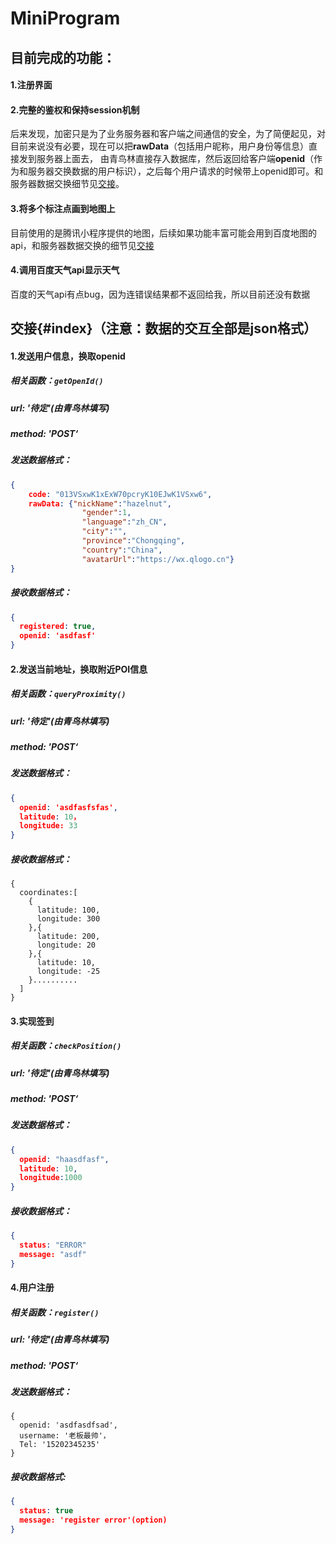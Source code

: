 # MiniProgram


## 目前完成的功能：

#### 1.注册界面

#### 2.完整的鉴权和保持session机制

后来发现，加密只是为了业务服务器和客户端之间通信的安全，为了简便起见，对目前来说没有必要，现在可以把**rawData**（包括用户昵称，用户身份等信息）直接发到服务器上面去， 由青鸟林直接存入数据库，然后返回给客户端**openid**（作为和服务器交换数据的用户标识），之后每个用户请求的时候带上openid即可。和服务器数据交换细节见[交接](#index)。 

#### 3.将多个标注点画到地图上

目前使用的是腾讯小程序提供的地图，后续如果功能丰富可能会用到百度地图的api，和服务器数据交换的细节见[交接](#index)

#### 4.调用百度天气api显示天气

百度的天气api有点bug，因为连错误结果都不返回给我，所以目前还没有数据



## 交接{#index}（注意：数据的交互全部是json格式）

#### 1.发送用户信息，换取openid

##### 相关函数：`getOpenId()`

##### url: '待定'(由青鸟林填写)

##### method: 'POST‘

##### 发送数据格式： 

```json
{
    code: "013VSxwK1xExW70pcryK10EJwK1VSxw6",
    rawData: {"nickName":"hazelnut",
                "gender":1,
                "language":"zh_CN",
                "city":"",
                "province":"Chongqing",
                "country":"China",                	
                "avatarUrl":"https://wx.qlogo.cn"}
}
```

##### 接收数据格式：

```json
{
  registered: true,
  openid: 'asdfasf'
}

```










#### 2.发送当前地址，换取附近POI信息

##### 相关函数：`queryProximity()`

##### url: '待定'(由青鸟林填写)

##### method: 'POST‘

##### 发送数据格式： 

```json
{
  openid: 'asdfasfsfas',
  latitude: 10，
  longitude: 33
}
```

##### 接收数据格式：

```son
{
  coordinates:[
    {
      latitude: 100,
      longitude: 300
    },{
      latitude: 200,
      longitude: 20
    },{
      latitude: 10,
      longitude: -25
    }..........
  ]
}
```



#### 3.实现签到

##### 相关函数：`checkPosition()`

##### url: '待定'(由青鸟林填写)

##### method: 'POST‘

##### 发送数据格式： 

```json
{
  openid: "haasdfasf",
  latitude: 10,
  longitude:1000
}
```

##### 接收数据格式：

```json
{
  status: "ERROR"
  message: "asdf"
}
```







#### 4.用户注册

##### 相关函数：`register()`

##### url: '待定'(由青鸟林填写)

##### method: 'POST‘

##### 发送数据格式：

```son
{
  openid: 'asdfasdfsad',
  username: '老板最帅'，
  Tel: '15202345235'
}
```

##### 接收数据格式:

```json
{
  status: true
  message: 'register error'(option)
}
```


